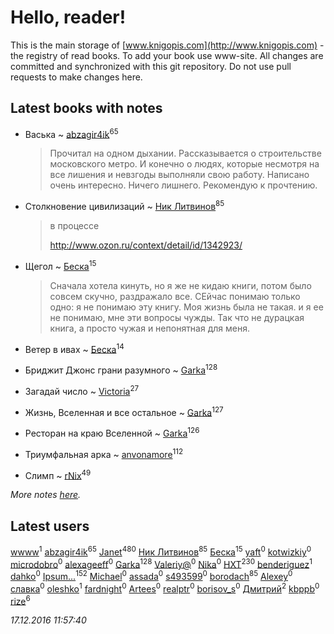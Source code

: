 # Hello, reader!
This is the main storage of [www.knigopis.com](http://www.knigopis.com) - the registry of read books.
To add your book use www-site. All changes are committed and synchronized with this git repository.
Do not use pull requests to make changes here.


## Latest books with notes
* Васька ~ [abzagir4ik](users/362/3621623-vkontakte)<sup>65</sup>
    > Прочитал на одном дыхании. Рассказывается о строительстве московского метро. И конечно о людях, которые несмотря на все лишения и невзгоды выполняли свою работу. Написано очень интересно. Ничего лишнего. Рекомендую к прочтению.

* Столкновение цивилизаций ~ [Ник Литвинов](users/241/241974816-vkontakte)<sup>85</sup>
    > в процессе
    > 
    > http://www.ozon.ru/context/detail/id/1342923/

* Щегол ~ [Беска](users/157/1577468-vkontakte)<sup>15</sup>
    > Сначала хотела кинуть, но я же не кидаю книги, потом было совсем скучно, раздражало все. СЕйчас понимаю только одно: я не понимаю эту книгу. Моя жизнь была не такая. и я ее не понимаю, мне эти вопросы чужды. Так что не дурацкая книга, а просто чужая и непонятная для меня.

* Ветер в ивах ~ [Беска](users/157/1577468-vkontakte)<sup>14</sup>

* Бриджит Джонс  грани разумного ~ [Garka](users/115/115753719718250012620-google)<sup>128</sup>

* Загадай число ~ [Victoria](users/113/113794223924688167852-google)<sup>27</sup>

* Жизнь, Вселенная и все остальное ~ [Garka](users/115/115753719718250012620-google)<sup>127</sup>

* Ресторан на краю Вселенной ~ [Garka](users/115/115753719718250012620-google)<sup>126</sup>

* Триумфальная арка ~ [anvonamore](users/595/5957175-vkontakte)<sup>112</sup>

* Слимп ~ [rNix](users/115/115622071-twitter)<sup>49</sup>


_More notes [here](latest_books_with_notes.md)._


## Latest users
[wwww](users/107/107457466087190724190-google)<sup>1</sup> 
[abzagir4ik](users/362/3621623-vkontakte)<sup>65</sup> 
[Janet](users/205/20565064-vkontakte)<sup>480</sup> 
[Ник Литвинов](users/241/241974816-vkontakte)<sup>85</sup> 
[Беска](users/157/1577468-vkontakte)<sup>15</sup> 
[yaft](users/100/100604889201458918357-google)<sup>0</sup> 
[kotwizkiy](users/217/21742453-vkontakte)<sup>0</sup> 
[microdobro](users/195/195772638-vkontakte)<sup>0</sup> 
[alexageeff](users/527/52794424-vkontakte)<sup>0</sup> 
[Garka](users/115/115753719718250012620-google)<sup>128</sup> 
[Valeriy@](users/604/6043024-vkontakte)<sup>0</sup> 
[Nika](users/746/74658611-vkontakte)<sup>0</sup> 
[HXT](users/100/100002563462782-facebook)<sup>230</sup> 
[benderiguez](users/226/226605462-vkontakte)<sup>1</sup> 
[dahko](users/100/100001750453437-facebook)<sup>0</sup> 
[Ipsum...](users/147/14783111-vkontakte)<sup>152</sup> 
[Michael](users/114/114564242566120984292-google)<sup>0</sup> 
[assada](users/105/10591133-vkontakte)<sup>0</sup> 
[s493599](users/101/101006407075218687771-google)<sup>0</sup> 
[borodach](users/157/15706320-vkontakte)<sup>85</sup> 
[Alexey](users/102/10209998326586256-facebook)<sup>0</sup> 
[славка](users/102/102160213-vkontakte)<sup>0</sup> 
[oleshko](users/101/101032644656574214845-google)<sup>1</sup> 
[fardnight](users/113/1135602736521414-facebook)<sup>0</sup> 
[Artees](users/106/106855668241548058160-google)<sup>0</sup> 
[realptr](users/107/107108746387672736247-google)<sup>0</sup> 
[borisov_s](users/148/1485119-vkontakte)<sup>0</sup> 
[Дмитрий](users/114/114229142682324617650-google)<sup>2</sup> 
[kbppb](users/221/221077923-vkontakte)<sup>0</sup> 
[rize](users/101/101531492482227595895-google)<sup>6</sup> 


_17.12.2016 11:57:40_
